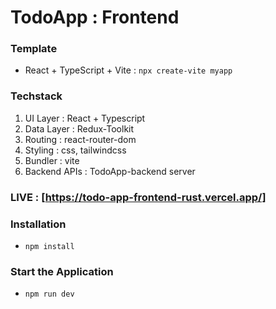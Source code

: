 # TodoApp : Frontend

### Template

- React + TypeScript + Vite : `npx create-vite myapp`

### Techstack

1. UI Layer : React + Typescript
2. Data Layer : Redux-Toolkit
3. Routing : react-router-dom
4. Styling : css, tailwindcss
5. Bundler : vite
6. Backend APIs : TodoApp-backend server

### LIVE : [https://todo-app-frontend-rust.vercel.app/]

### Installation

- `npm install`

### Start the Application

- `npm run dev`
